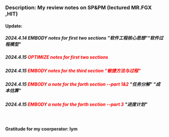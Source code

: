 ### Description: My review notes on SP&PM (lectured MR.FGX ,HIT)
#### Update:
##### 2024.4.14    EMBODY notes for first two sections "软件工程核心思想""软件过程模型"
##### 2024.4.15    <font color=Red>OPTIMIZE notes for first two sections</font>
##### 2024.4.15    <font color=Red>EMBODY notes for the third section “敏捷方法与过程”</font>
##### 2024.4.15    <font color=Red>EMBODY a note for the forth section --part 1&2  </font> "任务分解" "成本估算"
##### 2024.4.15    <font color=Red>EMBODY a note for the forth section --part 3 </font>  "进度计划"
<br/> 

#### Gratitude for my coorperator: lym
